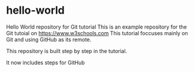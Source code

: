 # hello-world
Hello World repository for Git tutorial
This is an example repository for the Git tutoial on https://www.w3schools.com
This tutorial foccuses mainly on Git and using GitHub as its remote.

This repository is built step by step in the tutorial.

It now includes steps for GitHub

